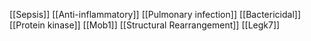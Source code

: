 [[Sepsis]]
[[Anti-inflammatory]]
[[Pulmonary infection]]
[[Bactericidal]]
[[Protein kinase]]
[[Mob1]]
[[Structural Rearrangement]]
[[Legk7]]
